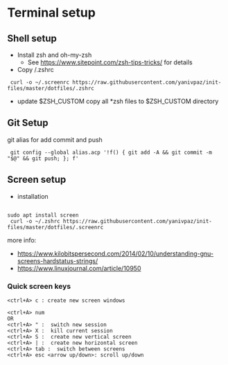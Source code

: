 # Terminal setup

## Shell setup

* Install zsh and oh-my-zsh
  * See https://www.sitepoint.com/zsh-tips-tricks/ for details
* Copy /.zshrc 
```
 curl -o ~/.screenrc https://raw.githubusercontent.com/yanivpaz/init-files/master/dotfiles/.zshrc
```


* update $ZSH_CUSTOM
copy all *zsh files to $ZSH_CUSTOM directory

## Git Setup
git alias for add commit and push
```
 git config --global alias.acp '!f() { git add -A && git commit -m "$@" && git push; }; f'
```

## Screen setup

* installation
```

sudo apt install screen
 curl -o ~/.zshrc https://raw.githubusercontent.com/yanivpaz/init-files/master/dotfiles/.screenrc
```


more info:
* https://www.kilobitspersecond.com/2014/02/10/understanding-gnu-screens-hardstatus-strings/
* https://www.linuxjournal.com/article/10950 

### Quick screen keys 
```
<ctrl+A> c : create new screen windows

<ctrl+A> num
OR
<ctrl+A> " :  switch new session
<ctrl+A> X :  kill current session
<ctrl+A> S :  create new vertical screen
<ctrl+A> | :  create new horizontal screen
<ctrl+A> tab :  switch between screens
<ctrl+A> esc <arrow up/down>: scroll up/down
```
